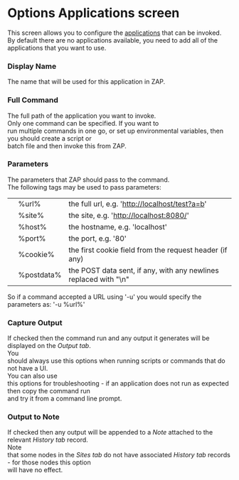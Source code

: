 # Options Applications screen

This screen allows you to configure the [applications](HelpAddonsInvokeConcepts) that can be invoked.<br>By default there are no applications available, you need to add all of the applications that you want to use.<br>
<h3>Display Name</h3>
The name that will be used for this application in ZAP. <br>
<h3>Full Command</h3>
The full path of the application you want to invoke. <br>Only one command can be specified. If you want to<br>
run multiple commands in one go, or set up environmental variables, then you should create a script or<br>
batch file and then invoke this from ZAP.<br>
<h3>Parameters</h3>
The parameters that ZAP should pass to the command. <br>The following tags may be used to pass parameters:<br>
<table>
<tr><td></td><td>%url%</td><td>the full url, e.g. '<a href='http://localhost/test?a=b'>http://localhost/test?a=b</a>'</td></tr>
<tr><td></td><td>%site%</td><td>the site, e.g. '<a href='http://localhost:8080/'>http://localhost:8080/</a>'</td></tr>
<tr><td></td><td>%host%</td><td>the hostname, e.g. 'localhost'</td></tr>
<tr><td></td><td>%port%</td><td>the port, e.g. '80'</td></tr>
<tr><td></td><td>%cookie%</td><td>the first cookie field from the request header (if any)</td></tr>
<tr><td></td><td>%postdata%</td><td>the POST data sent, if any, with any newlines replaced with "\n"</td></tr>
</table>
So if a command accepted a URL using '-u' you would specify the parameters as: '-u %url%'<br>
<h3>Capture Output</h3>
If checked then the command run and any output it generates will be displayed on the <i>Output tab</i>. <br>You<br>
should always use this options when running scripts or commands that do not have a UI. <br>You can also use<br>
this options for troubleshooting - if an application does not run as expected then copy the command run<br>
and try it from a command line prompt.<br>
<h3>Output to Note</h3>
If checked then any output will be appended to a <i>Note</i> attached to the relevant <i>History tab</i> record. <br>Note<br>
that some nodes in the <i>Sites tab</i> do not have associated <i>History tab</i> records - for those nodes this option<br>
will have no effect.